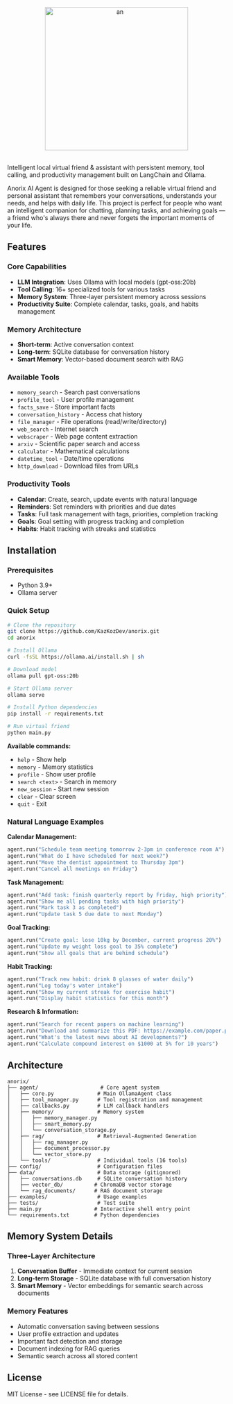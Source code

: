 <div align="center">
	<img width="330" alt="an" src="https://github.com/user-attachments/assets/088d0699-7337-4f64-bf04-96278867bd06" />
</div><br>

Intelligent local virtual friend & assistant with persistent memory, tool calling, and productivity management built on LangChain and Ollama. 

Anorix AI Agent is designed for those seeking a reliable virtual friend and personal assistant that remembers your conversations, understands your needs, and helps with daily life. This project is perfect for people who want an intelligent companion for chatting, planning tasks, and achieving goals — a friend who's always there and never forgets the important moments of your life.
## Features

### Core Capabilities
- **LLM Integration**: Uses Ollama with local models (gpt-oss:20b)
- **Tool Calling**: 16+ specialized tools for various tasks
- **Memory System**: Three-layer persistent memory across sessions
- **Productivity Suite**: Complete calendar, tasks, goals, and habits management

### Memory Architecture
- **Short-term**: Active conversation context
- **Long-term**: SQLite database for conversation history
- **Smart Memory**: Vector-based document search with RAG

### Available Tools
- `memory_search` - Search past conversations
- `profile_tool` - User profile management
- `facts_save` - Store important facts
- `conversation_history` - Access chat history
- `file_manager` - File operations (read/write/directory)
- `web_search` - Internet search
- `webscraper` - Web page content extraction
- `arxiv` - Scientific paper search and access
- `calculator` - Mathematical calculations
- `datetime_tool` - Date/time operations
- `http_download` - Download files from URLs

### Productivity Tools
- **Calendar**: Create, search, update events with natural language
- **Reminders**: Set reminders with priorities and due dates
- **Tasks**: Full task management with tags, priorities, completion tracking
- **Goals**: Goal setting with progress tracking and completion
- **Habits**: Habit tracking with streaks and statistics

## Installation

### Prerequisites
- Python 3.9+
- Ollama server

### Quick Setup
```bash
# Clone the repository
git clone https://github.com/KazKozDev/anorix.git
cd anorix

# Install Ollama
curl -fsSL https://ollama.ai/install.sh | sh

# Download model 
ollama pull gpt-oss:20b

# Start Ollama server
ollama serve

# Install Python dependencies
pip install -r requirements.txt

# Run virtual friend
python main.py
```

**Available commands:**
- `help` - Show help
- `memory` - Memory statistics
- `profile` - Show user profile
- `search <text>` - Search in memory
- `new_session` - Start new session
- `clear` - Clear screen
- `quit` - Exit

### Natural Language Examples

**Calendar Management:**
```python
agent.run("Schedule team meeting tomorrow 2-3pm in conference room A")
agent.run("What do I have scheduled for next week?")
agent.run("Move the dentist appointment to Thursday 3pm")
agent.run("Cancel all meetings on Friday")
```

**Task Management:**
```python
agent.run("Add task: finish quarterly report by Friday, high priority")
agent.run("Show me all pending tasks with high priority")
agent.run("Mark task 3 as completed")
agent.run("Update task 5 due date to next Monday")
```

**Goal Tracking:**
```python
agent.run("Create goal: lose 10kg by December, current progress 20%")
agent.run("Update my weight loss goal to 35% complete")
agent.run("Show all goals that are behind schedule")
```

**Habit Tracking:**
```python
agent.run("Track new habit: drink 8 glasses of water daily")
agent.run("Log today's water intake")
agent.run("Show my current streak for exercise habit")
agent.run("Display habit statistics for this month")
```

**Research & Information:**
```python
agent.run("Search for recent papers on machine learning")
agent.run("Download and summarize this PDF: https://example.com/paper.pdf")
agent.run("What's the latest news about AI developments?")
agent.run("Calculate compound interest on $1000 at 5% for 10 years")
```

## Architecture

```
anorix/
├── agent/                    # Core agent system
│   ├── core.py              # Main OllamaAgent class
│   ├── tool_manager.py      # Tool registration and management
│   ├── callbacks.py         # LLM callback handlers
│   ├── memory/              # Memory system
│   │   ├── memory_manager.py
│   │   ├── smart_memory.py
│   │   └── conversation_storage.py
│   ├── rag/                 # Retrieval-Augmented Generation
│   │   ├── rag_manager.py
│   │   ├── document_processor.py
│   │   └── vector_store.py
│   └── tools/               # Individual tools (16 tools)
├── config/                  # Configuration files
├── data/                    # Data storage (gitignored)
│   ├── conversations.db     # SQLite conversation history
│   ├── vector_db/          # ChromaDB vector storage
│   └── rag_documents/      # RAG document storage
├── examples/                # Usage examples
├── tests/                   # Test suite
├── main.py                 # Interactive shell entry point
└── requirements.txt        # Python dependencies
```

## Memory System Details

### Three-Layer Architecture
1. **Conversation Buffer** - Immediate context for current session
2. **Long-term Storage** - SQLite database with full conversation history
3. **Smart Memory** - Vector embeddings for semantic search across documents

### Memory Features
- Automatic conversation saving between sessions
- User profile extraction and updates
- Important fact detection and storage
- Document indexing for RAG queries
- Semantic search across all stored content


## License

MIT License - see LICENSE file for details.
